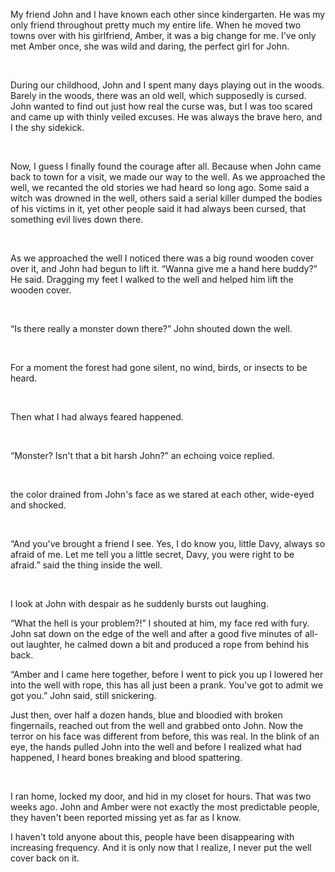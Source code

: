 My friend John and I have known each other since kindergarten. He was my only friend throughout pretty much my entire life. When he moved two towns over with his girlfriend, Amber, it was a big change for me. I've only met Amber once, she was wild and daring, the perfect girl for John.

&#x200B;

During our childhood, John and I spent many days playing out in the woods. Barely in the woods, there was an old well, which supposedly is cursed. John wanted to find out just how real the curse was, but I was too scared and came up with thinly veiled excuses. He was always the brave hero, and I the shy sidekick.

&#x200B;

Now, I guess I finally found the courage after all. Because when John came back to town for a visit, we made our way to the well. As we approached the well, we recanted the old stories we had heard so long ago. Some said a witch was drowned in the well, others said a serial killer dumped the bodies of his victims in it, yet other people said it had always been cursed, that something evil lives down there.

&#x200B;

As we approached the well I noticed there was a big round wooden cover over it, and John had begun to lift it. “Wanna give me a hand here buddy?” He said. Dragging my feet I walked to the well and helped him lift the wooden cover.

&#x200B;

“Is there really a monster down there?” John shouted down the well.

&#x200B;

For a moment the forest had gone silent, no wind, birds, or insects to be heard.

&#x200B;

Then what I had always feared happened.

&#x200B;

“Monster? Isn't that a bit harsh John?” an echoing voice replied.

&#x200B;

the color drained from John's face as we stared at each other, wide-eyed and shocked.

&#x200B;

“And you've brought a friend I see. Yes, I do know you, little Davy, always so afraid of me. Let me tell you a little secret, Davy, you were right to be afraid.” said the thing inside the well.

&#x200B;

I look at John with despair as he suddenly bursts out laughing.

“What the hell is your problem?!” I shouted at him, my face red with fury. John sat down on the edge of the well and after a good five minutes of all-out laughter, he calmed down a bit and produced a rope from behind his back.

“Amber and I came here together, before I went to pick you up I lowered her into the well with rope, this has all just been a prank. You've got to admit we got you.” John said, still snickering.

Just then, over half a dozen hands, blue and bloodied with broken fingernails, reached out from the well and grabbed onto John. Now the terror on his face was different from before, this was real. In the blink of an eye, the hands pulled John into the well and before I realized what had happened, I heard bones breaking and blood spattering.

&#x200B;

I ran home, locked my door, and hid in my closet for hours. That was two weeks ago. John and Amber were not exactly the most predictable people, they haven't been reported missing yet as far as I know.

I haven't told anyone about this, people have been disappearing with increasing frequency. And it is only now that I realize, I never put the well cover back on it.